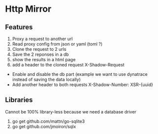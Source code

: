 # Http Mirror

## Features

1. Proxy a request to another url
2. Read proxy config from json or yaml (toml ?)
3. Clone the request to 2 urls
4. Save the 2 reponses in a db
5. show the results in a html page
6. add a header to the cloned request X-Shadow-Request


- Enable and disable the db part (example we want to use dynatrace instead of saving the data locally)
- Add another header to both requests X-Shadow-Number: XSR-{uuid}

## Libraries

Cannot be 100% library-less because we need a database driver

1. go get github.com/mattn/go-sqlite3
2. go get github.com/jmoiron/sqlx
